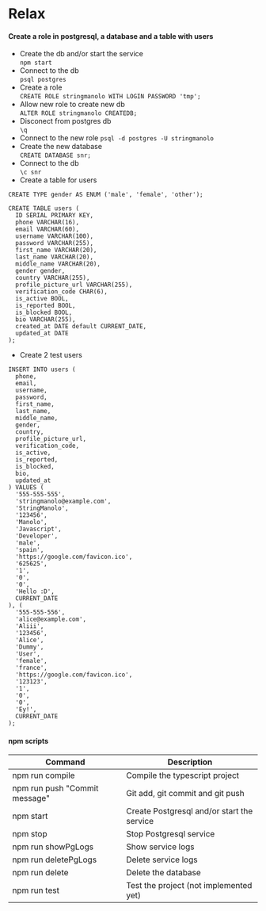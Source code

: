 # Relax

#### Create a role in postgresql, a database and a table with users
+ Create the db and/or start the service  
```npm start```  
+ Connect to the db  
```psql postgres```  
+ Create a role  
```CREATE ROLE stringmanolo WITH LOGIN PASSWORD 'tmp';```  
+ Allow new role to create new db  
```ALTER ROLE stringmanolo CREATEDB;```  
+ Disconect from postgres db  
```\q```  
+ Connect to the new role 
```psql -d postgres -U stringmanolo```  
+ Create the new database  
```CREATE DATABASE snr;```  
+ Connect to the db  
```\c snr```  
+ Create a table for users
```
CREATE TYPE gender AS ENUM ('male', 'female', 'other'); 

CREATE TABLE users (
  ID SERIAL PRIMARY KEY,
  phone VARCHAR(16),
  email VARCHAR(60),
  username VARCHAR(100),
  password VARCHAR(255),
  first_name VARCHAR(20),
  last_name VARCHAR(20),
  middle_name VARCHAR(20),
  gender gender,
  country VARCHAR(255),
  profile_picture_url VARCHAR(255),
  verification_code CHAR(6),
  is_active BOOL,
  is_reported BOOL,
  is_blocked BOOL,
  bio VARCHAR(255),
  created_at DATE default CURRENT_DATE,
  updated_at DATE
);
```  
+ Create 2 test users  
```
INSERT INTO users (
  phone,
  email,
  username,
  password,
  first_name,
  last_name,
  middle_name,
  gender,
  country,
  profile_picture_url, 
  verification_code,
  is_active,
  is_reported,
  is_blocked,
  bio,
  updated_at
) VALUES (
  '555-555-555',
  'stringmanolo@example.com',
  'StringManolo',
  '123456',
  'Manolo',
  'Javascript',
  'Developer',
  'male',
  'spain',
  'https://google.com/favicon.ico',
  '625625',
  '1',
  '0',
  '0',
  'Hello :D',
  CURRENT_DATE
), (
  '555-555-556',
  'alice@example.com',
  'Aliii',
  '123456',
  'Alice',
  'Dummy',
  'User',
  'female',
  'france',
  'https://google.com/favicon.ico',
  '123123',
  '1',
  '0',
  '0',
  'Ey!',
  CURRENT_DATE
);
```


#### npm scripts

| Command | Description |
| --- | --- |
| npm run compile | Compile the typescript project |
| npm run push "Commit message" | Git add, git commit and git push |
| npm start | Create Postgresql and/or start the service |
| npm stop | Stop Postgresql service |
| npm run showPgLogs | Show service logs |
| npm run deletePgLogs | Delete service logs |
| npm run delete | Delete the database |
| npm run test | Test the project (not implemented yet) |


